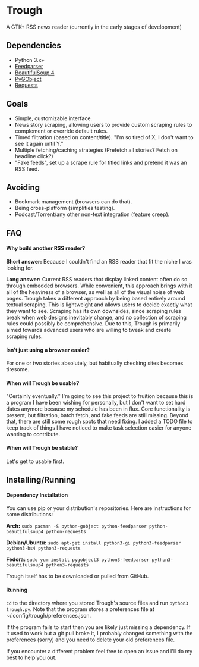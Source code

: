 Trough
======

A GTK+ RSS news reader (currently in the early stages of development)

## Dependencies
* Python 3.x+
* [Feedparser](https://pypi.python.org/pypi/feedparser)
* [BeautifulSoup 4](http://www.crummy.com/software/BeautifulSoup/)
* [PyGObject](https://wiki.gnome.org/action/show/Projects/PyGObject)
* [Requests](http://docs.python-requests.org/en/latest/)

## Goals
* Simple, customizable interface.
* News story scraping, allowing users to provide custom scraping rules to complement or override default rules.
* Timed filtration (based on content/title). "I'm so tired of X, I don't want to see it again until Y."
* Multiple fetching/caching strategies (Prefetch all stories? Fetch on headline click?)
* "Fake feeds", set up a scrape rule for titled links and pretend it was an RSS feed.

## Avoiding
* Bookmark management (browsers can do that).
* Being cross-platform (simplifies testing).
* Podcast/Torrent/any other non-text integration (feature creep).

## FAQ

#### Why build another RSS reader?

**Short answer:** Because I couldn't find an RSS reader that fit the niche I was looking for.

**Long answer:** Current RSS readers that display linked content often do so through embedded browsers. While 
convenient, this approach brings with it all of the heaviness of a browser, as well as all of the visual noise of web 
pages. Trough takes a different approach by being based entirely around textual scraping. This is lightweight and 
allows users to decide exactly what they want to see. Scraping has its own downsides, since scraping rules break when 
web designs inevitably change, and no collection of scraping rules could possibly be comprehensive. Due to this, Trough 
is primarily aimed towards advanced users who are willing to tweak and create scraping rules.

#### Isn't just using a browser easier?
For one or two stories absolutely, but habitually checking sites becomes tiresome.

#### When will Trough be usable?
"Certainly eventually." I'm going to see this project to fruition because this is a program I have been wishing for
personally, but I don't want to set hard dates anymore because my schedule has been in flux. Core functionality
is present, but filtration, batch fetch, and fake feeds are still missing. Beyond that, there are still some rough 
spots that need fixing. I added a TODO file to keep track of things I have noticed to make task selection easier for 
anyone wanting to contribute.

#### When will Trough be stable?
Let's get to usable first.

## Installing/Running

#### Dependency Installation
You can use pip or your distribution's repositories. Here are instructions for some distributions:

**Arch:** `sudo pacman -S python-gobject python-feedparser python-beautifulsoup4 python-requests`

**Debian/Ubuntu:** `sudo apt-get install python3-gi python3-feedparser python3-bs4 python3-requests`

**Fedora:** `sudo yum install pygobject3 python3-feedparser python3-beautifulsoup4 python3-requests`

Trough itself has to be downloaded or pulled from GitHub.

#### Running
`cd` to the directory where you stored Trough's source files and run `python3 trough.py`. Note that the
program stores a preferences file at ~/.config/trough/preferences.json.

If the program fails to start then you are likely just missing a dependency. If it used to work but a git pull broke it,
I probably changed something with the preferences (sorry) and you need to delete your old preferences file.

If you encounter a different problem feel free to open an issue and I'll do my best to help you out.